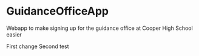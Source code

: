 # GuidanceOfficeApp
Webapp to make signing up for the guidance office at Cooper High School easier

First change
Second test
